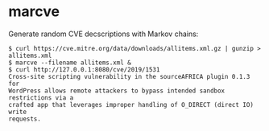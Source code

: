 marcve
======

Generate random CVE decscriptions with Markov chains:

    $ curl https://cve.mitre.org/data/downloads/allitems.xml.gz | gunzip > allitems.xml
    $ marcve --filename allitems.xml &
    $ curl http://127.0.0.1:8080/cve/2019/1531
    Cross-site scripting vulnerability in the sourceAFRICA plugin 0.1.3 for
    WordPress allows remote attackers to bypass intended sandbox restrictions via a
    crafted app that leverages improper handling of O_DIRECT (direct IO) write
    requests.
